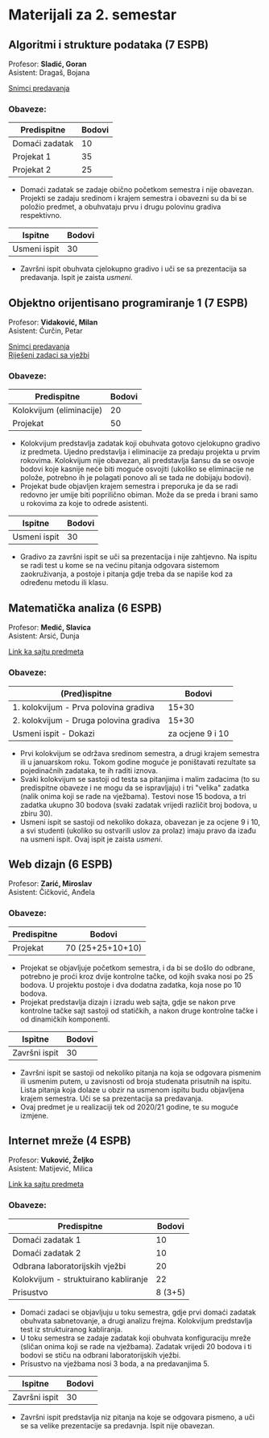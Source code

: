 # Materijali za 2. semestar
  
    

## Algoritmi i strukture podataka (7 ESPB)
Profesor: **Sladić, Goran**  
Asistent: Dragaš, Bojana  

[Snimci predavanja](https://www.youtube.com/watch?v=9SXlrYBA-EM&list=PLZtTMexk_VEYAKC6u14UIxjw8w1bxEh0v&ab_channel=BrankoMilosavljevi%C4%87)
  
### Obaveze:

| Predispitne  | Bodovi
| ------------- | ------------- | 
| Domaći zadatak  | 10
| Projekat 1 | 35
| Projekat 2 | 25

* Domaći zadatak se zadaje obično početkom semestra i nije obavezan. Projekti se zadaju sredinom i krajem semestra i obavezni su da bi se položio predmet, a obuhvataju prvu i drugu polovinu gradiva respektivno.

| Ispitne | Bodovi
| ------------- | ------------- | 
| Usmeni ispit  | 30

* Završni ispit obuhvata cjelokupno gradivo i uči se sa prezentacija sa predavanja. Ispit je zaista _usmeni_.

## Objektno orijentisano programiranje 1 (7 ESPB)
Profesor: **Vidaković, Milan**  
Asistent: Ćurčin, Petar

[Snimci predavanja](https://www.youtube.com/watch?v=62ZAba3xkWw&list=PLAt-4oJaUMGzCRPy9_yIB2wjUWf_XVoKK&ab_channel=MilanVidakovic)  
[Riješeni zadaci sa vježbi](https://github.com/milica-skipina/oop1-2021-siit)

### Obaveze:

| Predispitne  | Bodovi
| ------------- | ------------- | 
| Kolokvijum (eliminacije) | 20
| Projekat  | 50

* Kolokvijum predstavlja zadatak koji obuhvata gotovo cjelokupno gradivo iz predmeta. Ujedno predstavlja i eliminacije za predaju projekta u prvim rokovima. Kolokvijum nije obavezan, ali predstavlja šansu da se osvoje bodovi koje kasnije neće biti moguće osvojiti (ukoliko se eliminacije ne polože, potrebno ih je polagati ponovo ali se tada ne dobijaju bodovi).
* Projekat bude objavljen krajem semestra i preporuka je da se radi redovno jer umije biti poprilično obiman. Može da se preda i brani samo u rokovima za koje to odrede asistenti.

| Ispitne | Bodovi
| ------------- | ------------- | 
| Usmeni ispit  | 30

* Gradivo za završni ispit se uči sa prezentacija i nije zahtjevno. Na ispitu se radi test u kome se na većinu pitanja odgovara sistemom zaokruživanja, a postoje i pitanja gdje treba da se napiše kod za određenu metodu ili klasu.

## Matematička analiza (6 ESPB)
Profesor: **Medić, Slavica**  
Asistent: Arsić, Dunja  

[Link ka sajtu predmeta](https://sites.google.com/site/analiza1siit)


### Obaveze:
| (Pred)ispitne  | Bodovi
| ------------- | ------------- | 
| 1. kolokvijum - Prva polovina gradiva | 15+30
| 2. kolokvijum - Druga polovina gradiva | 15+30
| Usmeni ispit - Dokazi | za ocjene 9 i 10

* Prvi kolokvijum se održava sredinom semestra, a drugi krajem semestra ili u januarskom roku. Tokom godine moguće je poništavati rezultate sa pojedinačnih zadataka, te ih raditi iznova.
* Svaki kolokvijum se sastoji od testa sa pitanjima i malim zadacima (to su predispitne obaveze i ne mogu da se ispravljaju) i tri "velika" zadatka (nalik onima koji se rade na vježbama). Testovi nose 15 bodova, a tri zadatka ukupno 30 bodova (svaki zadatak vrijedi različit broj bodova, u zbiru 30).
* Usmeni ispit se sastoji od nekoliko dokaza, obavezan je za ocjene 9 i 10, a svi studenti (ukoliko su ostvarili uslov za prolaz) imaju pravo da izađu na usmeni ispit. Ovaj ispit je zaista _usmeni_.

## Web dizajn (6 ESPB)
Profesor: **Zarić, Miroslav**  
Asistent: Čičković, Anđela


### Obaveze:

| Predispitne  | Bodovi
| ------------- | ------------- | 
| Projekat | 70 (25+25+10+10) 

* Projekat se objavljuje početkom semestra, i da bi se došlo do odbrane, potrebno je proći kroz dvije kontrolne tačke, od kojih svaka nosi po 25 bodova. U projektu postoje i dva dodatna zadatka, koja nose po 10 bodova.
* Projekat predstavlja dizajn i izradu web sajta, gdje se nakon prve kontrolne tačke sajt sastoji od statičkih, a nakon druge kontrolne tačke i od dinamičkih komponenti.


| Ispitne  | Bodovi
| ------------- | ------------- | 
| Završni ispit | 30

* Završni ispit se sastoji od nekoliko pitanja na koja se odgovara pismenim ili usmenim putem, u zavisnosti od broja studenata prisutnih na ispitu. Lista pitanja koja dolaze u obzir na usmenom ispitu budu objavljena krajem semestra. Uči se sa prezentacija sa predavanja.
* Ovaj predmet je u realizaciji tek od 2020/21 godine, te su moguće izmjene.

## Internet mreže (4 ESPB)
Profesor: **Vuković, Željko**  
Asistent: Matijević, Milica

[Link ka sajtu predmeta](https://nastava.arm.uns.ac.rs/index.php?n=Main.InternetMreze)

### Obaveze:

| Predispitne  | Bodovi
| ------------- | ------------- | 
| Domaći zadatak 1 | 10 
| Domaći zadatak 2 | 10  
| Odbrana laboratorijskih vježbi | 20
| Kolokvijum - struktuirano kabliranje | 22 
| Prisustvo | 8 (3+5)

* Domaći zadaci se objavljuju u toku semestra, gdje prvi domaći zadatak obuhvata sabnetovanje, a drugi analizu frejma. Kolokvijum predstavlja test iz struktuiranog kabliranja.
* U toku semestra se zadaje zadatak koji obuhvata konfiguraciju mreže (sličan onima koji se rade na vježbama). Zadatak vrijedi 20 bodova i ti bodovi se stiču na odbrani laboratorijskih vježbi.
* Prisustvo na vježbama nosi 3 boda, a na predavanjima 5.

| Ispitne  | Bodovi
| ------------- | ------------- | 
| Završni ispit | 30

* Završni ispit predstavlja niz pitanja na koje se odgovara pismeno, a uči se sa velike prezentacije sa predavnja. Ispit nije obavezan.

